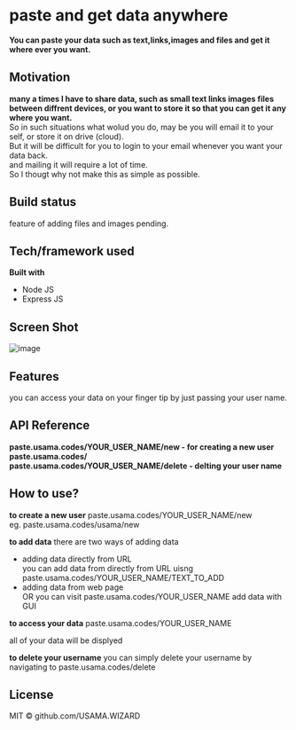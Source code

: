# paste and get data anywhere
**You can paste your data such as text,links,images and files and get it where ever you want.**


## Motivation
**many a times I have to share data, such as small text links images files between diffrent devices, or you want to store it so that you can get it any where you want.**<br>
So in such situations what wolud you do, may be you will email it to your self, or store it on drive (cloud).<br>
But it will be difficult for you to login to your email whenever you want your data back.<br>
and mailing it will require a lot of time.<br>
So I thougt why not make this as simple as possible.<br>

## Build status
feature of adding files and images pending.


## Tech/framework used

**Built with**
<ul>
  <li>Node JS</li>
  <li>Express JS</li>
</ul>

## Screen Shot
![image](https://user-images.githubusercontent.com/47350008/115103222-115ea400-9f05-11eb-83b6-5ce64617551f.png)

## Features
you can access your data on your finger tip by just passing your user name.


## API Reference

**paste.usama.codes/YOUR_USER_NAME/new - for creating a new user
paste.usama.codes/<br>
paste.usama.codes/YOUR_USER_NAME/delete - delting your user name**

## How to use?

**to create a new user** 
paste.usama.codes/YOUR_USER_NAME/new<br>
eg. paste.usama.codes/usama/new

**to add data**
there are two ways of adding data
<ul>
  <li>adding data directly from URL</li>
  you can add data from directly from URL uisng paste.usama.codes/YOUR_USER_NAME/TEXT_TO_ADD
  <li>adding data from web page</li>
  OR you can visit paste.usama.codes/YOUR_USER_NAME
  add data with GUI
 </ul>
 
**to access your data**
paste.usama.codes/YOUR_USER_NAME

all of your data will be displyed

**to delete your username**
you can simply delete your username by navigating to  paste.usama.codes/delete

## License

MIT © github.com/USAMA.WIZARD

